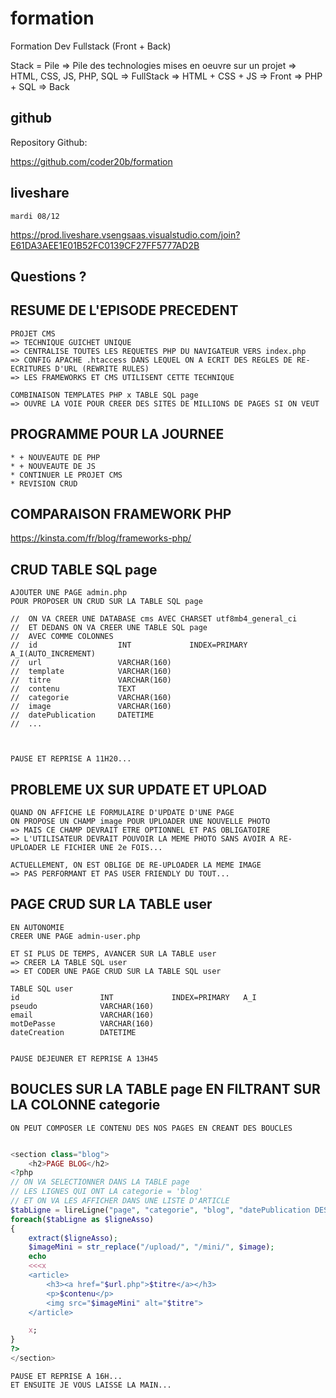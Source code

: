 # formation

Formation Dev Fullstack (Front + Back)

Stack = Pile
=> Pile des technologies mises en oeuvre sur un projet
=> HTML, CSS, JS, PHP, SQL  => FullStack
=> HTML + CSS + JS          => Front
=> PHP + SQL                => Back

## github

Repository Github:

https://github.com/coder20b/formation

## liveshare

    mardi 08/12

https://prod.liveshare.vsengsaas.visualstudio.com/join?E61DA3AEE1E01B52FC0139CF27FF5777AD2B

## Questions ?

## RESUME DE L'EPISODE PRECEDENT

    PROJET CMS
    => TECHNIQUE GUICHET UNIQUE
    => CENTRALISE TOUTES LES REQUETES PHP DU NAVIGATEUR VERS index.php
    => CONFIG APACHE .htaccess DANS LEQUEL ON A ECRIT DES REGLES DE RE-ECRITURES D'URL (REWRITE RULES)
    => LES FRAMEWORKS ET CMS UTILISENT CETTE TECHNIQUE

    COMBINAISON TEMPLATES PHP x TABLE SQL page
    => OUVRE LA VOIE POUR CREER DES SITES DE MILLIONS DE PAGES SI ON VEUT

## PROGRAMME POUR LA JOURNEE

    * + NOUVEAUTE DE PHP
    * + NOUVEAUTE DE JS
    * CONTINUER LE PROJET CMS
    * REVISION CRUD

## COMPARAISON FRAMEWORK PHP

https://kinsta.com/fr/blog/frameworks-php/


## CRUD TABLE SQL page


    AJOUTER UNE PAGE admin.php
    POUR PROPOSER UN CRUD SUR LA TABLE SQL page

    //  ON VA CREER UNE DATABASE cms AVEC CHARSET utf8mb4_general_ci
    //  ET DEDANS ON VA CREER UNE TABLE SQL page
    //  AVEC COMME COLONNES
    //  id                  INT             INDEX=PRIMARY   A_I(AUTO_INCREMENT)
    //  url                 VARCHAR(160)
    //  template            VARCHAR(160)
    //  titre               VARCHAR(160)
    //  contenu             TEXT
    //  categorie           VARCHAR(160)
    //  image               VARCHAR(160)
    //  datePublication     DATETIME
    //  ...



    PAUSE ET REPRISE A 11H20...

## PROBLEME UX SUR UPDATE ET UPLOAD


    QUAND ON AFFICHE LE FORMULAIRE D'UPDATE D'UNE PAGE
    ON PROPOSE UN CHAMP image POUR UPLOADER UNE NOUVELLE PHOTO
    => MAIS CE CHAMP DEVRAIT ETRE OPTIONNEL ET PAS OBLIGATOIRE
    => L'UTILISATEUR DEVRAIT POUVOIR LA MEME PHOTO SANS AVOIR A RE-UPLOADER LE FICHIER UNE 2e FOIS...

    ACTUELLEMENT, ON EST OBLIGE DE RE-UPLOADER LA MEME IMAGE
    => PAS PERFORMANT ET PAS USER FRIENDLY DU TOUT...


## PAGE CRUD SUR LA TABLE user

    EN AUTONOMIE
    CREER UNE PAGE admin-user.php
    
    ET SI PLUS DE TEMPS, AVANCER SUR LA TABLE user
    => CREER LA TABLE SQL user
    => ET CODER UNE PAGE CRUD SUR LA TABLE SQL user

    TABLE SQL user
    id                  INT             INDEX=PRIMARY   A_I
    pseudo              VARCHAR(160)
    email               VARCHAR(160)
    motDePasse          VARCHAR(160)
    dateCreation        DATETIME


    PAUSE DEJEUNER ET REPRISE A 13H45


## BOUCLES SUR LA TABLE page EN FILTRANT SUR LA COLONNE categorie

    ON PEUT COMPOSER LE CONTENU DES NOS PAGES EN CREANT DES BOUCLES

```php

<section class="blog">
    <h2>PAGE BLOG</h2>
<?php
// ON VA SELECTIONNER DANS LA TABLE page
// LES LIGNES QUI ONT LA categorie = 'blog'
// ET ON VA LES AFFICHER DANS UNE LISTE D'ARTICLE
$tabLigne = lireLigne("page", "categorie", "blog", "datePublication DESC");
foreach($tabLigne as $ligneAsso)
{
    extract($ligneAsso);
    $imageMini = str_replace("/upload/", "/mini/", $image);
    echo 
    <<<x
    <article>
        <h3><a href="$url.php">$titre</a></h3>
        <p>$contenu</p>
        <img src="$imageMini" alt="$titre">
    </article>

    x;
}
?>
</section>

```

    PAUSE ET REPRISE A 16H...
    ET ENSUITE JE VOUS LAISSE LA MAIN...

    









































